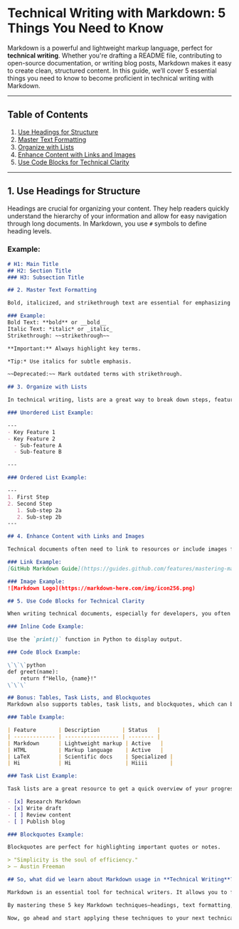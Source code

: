 # Technical Writing with Markdown: 5 Things You Need to Know

Markdown is a powerful and lightweight markup language, perfect for **technical writing**. Whether you're drafting a README file, contributing to open-source documentation, or writing blog posts, Markdown makes it easy to create clean, structured content. In this guide, we’ll cover 5 essential things you need to know to become proficient in technical writing with Markdown.

---

## Table of Contents

1. [Use Headings for Structure](#use-headings-for-structure)
2. [Master Text Formatting](#master-text-formatting)
3. [Organize with Lists](#organize-with-lists)
4. [Enhance Content with Links and Images](#enhance-content-with-links-and-images)
5. [Use Code Blocks for Technical Clarity](#use-code-blocks-for-technical-clarity)

---

## 1. Use Headings for Structure

Headings are crucial for organizing your content. They help readers quickly understand the hierarchy of your information and allow for easy navigation through long documents. In Markdown, you use `#` symbols to define heading levels.

### Example:

```markdown
# H1: Main Title
## H2: Section Title
### H3: Subsection Title

## 2. Master Text Formatting

Bold, italicized, and strikethrough text are essential for emphasizing important points in technical writing. Markdown makes this easy with simple syntax.

### Example:
Bold Text: **bold** or __bold__
Italic Text: *italic* or _italic_
Strikethrough: ~~strikethrough~~

**Important:** Always highlight key terms.

*Tip:* Use italics for subtle emphasis.

~~Deprecated:~~ Mark outdated terms with strikethrough.

## 3. Organize with Lists

In technical writing, lists are a great way to break down steps, features, or processes. Markdown supports both unordered and ordered lists, making it easy to organize your thoughts clearly.

### Unordered List Example:

---
- Key Feature 1
- Key Feature 2
  - Sub-feature A
  - Sub-feature B

---

### Ordered List Example:

---
1. First Step
2. Second Step
   1. Sub-step 2a
   2. Sub-step 2b
---

## 4. Enhance Content with Links and Images

Technical documents often need to link to resources or include images for clarity. Markdown makes adding links and images simple.

### Link Example:
[GitHub Markdown Guide](https://guides.github.com/features/mastering-markdown/)

### Image Example:
![Markdown Logo](https://markdown-here.com/img/icon256.png)

## 5. Use Code Blocks for Technical Clarity

When writing technical documents, especially for developers, you often need to include code snippets. Markdown allows for inline code with backticks (`) and code blocks with triple backticks (```).

### Inline Code Example:

Use the `print()` function in Python to display output.

### Code Block Example:

\`\`\`python
def greet(name):
    return f"Hello, {name}!"
\`\`\`

## Bonus: Tables, Task Lists, and Blockquotes
Markdown also supports tables, task lists, and blockquotes, which can be extremely useful in technical writing. This will allow you to display data or compare information clearly.

### Table Example:

| Feature       | Description       | Status   |
| ------------- | ----------------- | -------- |
| Markdown      | Lightweight markup | Active   |
| HTML          | Markup language    | Active   |
| LaTeX         | Scientific docs    | Specialized |
| Hi            | Hi                 | Hiiii       |

### Task List Example:

Task lists are a great resource to get a quick overview of your progress.

- [x] Research Markdown
- [x] Write draft
- [ ] Review content
- [ ] Publish blog

### Blockquotes Example:

Blockquotes are perfect for highlighting important quotes or notes.

> "Simplicity is the soul of efficiency." 
> — Austin Freeman

## So, what did we learn about Markdown usage in **Technical Writing**?

Markdown is an essential tool for technical writers. It allows you to focus on content without worrying about complex formatting, and its compatibility with platforms like GitHub makes it an invaluable skill. 

By mastering these 5 key Markdown techniques—headings, text formatting, lists, links/images, and code blocks—you'll elevate your technical writing and create more readable, well-structured documentation.

Now, go ahead and start applying these techniques to your next technical document. Happy writing!